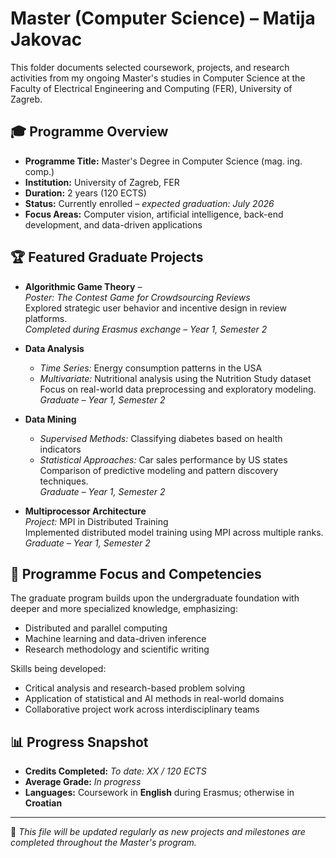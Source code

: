 # Master (Computer Science) – Matija Jakovac

This folder documents selected coursework, projects, and research activities from my ongoing Master's studies in Computer Science at the Faculty of Electrical Engineering and Computing (FER), University of Zagreb.

## 🎓 Programme Overview

- **Programme Title:** Master's Degree in Computer Science (mag. ing. comp.)
- **Institution:** University of Zagreb, FER
- **Duration:** 2 years (120 ECTS)
- **Status:** Currently enrolled – *expected graduation: July 2026*
- **Focus Areas:** Computer vision, artificial intelligence, back-end development, and data-driven applications

## 🏆 Featured Graduate Projects

- **Algorithmic Game Theory** –  
  *Poster:* *The Contest Game for Crowdsourcing Reviews*  
  Explored strategic user behavior and incentive design in review platforms.  
  *Completed during Erasmus exchange – Year 1, Semester 2*

- **Data Analysis**
    - *Time Series:* Energy consumption patterns in the USA
    - *Multivariate:* Nutritional analysis using the Nutrition Study dataset  
      Focus on real-world data preprocessing and exploratory modeling.  
      *Graduate – Year 1, Semester 2*

- **Data Mining**
    - *Supervised Methods:* Classifying diabetes based on health indicators
    - *Statistical Approaches:* Car sales performance by US states  
      Comparison of predictive modeling and pattern discovery techniques.  
      *Graduate – Year 1, Semester 2*

- **Multiprocessor Architecture**  
  *Project:* MPI in Distributed Training  
  Implemented distributed model training using MPI across multiple ranks.  
  *Graduate – Year 1, Semester 2*

## 🧠 Programme Focus and Competencies

The graduate program builds upon the undergraduate foundation with deeper and more specialized knowledge, emphasizing:

- Distributed and parallel computing
- Machine learning and data-driven inference
- Research methodology and scientific writing

Skills being developed:
- Critical analysis and research-based problem solving
- Application of statistical and AI methods in real-world domains
- Collaborative project work across interdisciplinary teams

## 📊 Progress Snapshot

- **Credits Completed:** *To date: XX / 120 ECTS*
- **Average Grade:** *In progress*
- **Languages:** Coursework in **English** during Erasmus; otherwise in **Croatian**

---

📌 *This file will be updated regularly as new projects and milestones are completed throughout the Master's program.*
